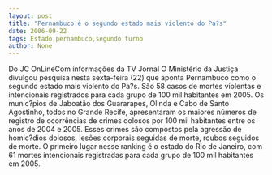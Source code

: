 ```yaml
---
layout: post
title: "Pernambuco é o segundo estado mais violento do Pa?s"
date: 2006-09-22
tags: Estado,pernambuco,segundo turno
author: None
---
```

Do JC OnLineCom informações da TV Jornal
O Ministério da Justiça divulgou pesquisa nesta sexta-feira (22) que aponta Pernambuco como o segundo estado mais violento do Pa?s. São 58 casos de mortes violentas e intencionais registrados para cada grupo de 100 mil habitantes em 2005. 
Os munic?pios de Jaboatão dos Guararapes, Olinda e Cabo de Santo Agostinho, todos no Grande Recife, apresentaram os maiores números de registro de ocorrências de crimes dolosos por 100 mil habitantes entre os anos de 2004 e 2005. 
Esses crimes são compostos pela agressão de homic?dios dolosos, lesões corporais seguidas de morte, roubos seguidos de morte. 
O primeiro lugar nesse ranking é o estado do Rio de Janeiro, com 61 mortes intencionais registradas para cada grupo de 100 mil habitantes em 2005. 